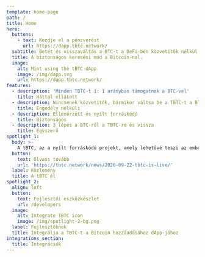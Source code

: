 ```yaml
---
template: home-page
path: /
title: Home
hero:
  buttons:
    - text: Kezdje el a pénzverést
      url: https://dapp.tbtc.network/
  subtitle: Betét és visszaváltás a BTC-t a DeFi-ben közvetítők nélkül.
  title: A biztonságos keresési mód a Bitcoin-nal.
  image:
    alt: Mint using the tBTC dApp
    image: /img/dapp.svg
    url: https://dapp.tbtc.network/
features:
  - description: 'Minden TBTC-t 1: 1 arányban támogatnak a BTC-vel'
    title: Háttal ellátott
  - description: Nincsenek közvetítők, bármikor váltsa be a TBTC-t a BTC-re
    title: Engedély nélküli
  - description: Ellenőrzött és nyílt forráskódú
    title: Biztonságos
  - description: 3 lépés a BTC-ről a TBTC-re és vissza
    title: Egyszerű
spotlight_1:
  body: >-
    A tBTC, az a nyílt forráskódú projekt, amely lehetővé teszi az emberek számára, hogy az Ethereum DeFi alkalmazásokban biztonságosan használhassák a Bitcoint, élőben és használatra kész.
  button:
    text: Olvass tovább
    url: 'https://tbtc.network/news/2020-09-22-tbtc-is-live/'
  label: Közlemény
  title: A tBTC él
spotlight_2:
  align: left
  button:
    text: Fejlesztői eszközkészlet
    url: /developers
  image:
    alt: Integrate TBTC icon
    image: /img/spotlight-2-bg.png
  label: Fejlesztőknek
  title: Integrálja a TBTC-t a Bitcoin hozzáadásához dApp-jához
integrations_section:
  title: Integrációk
---
```


